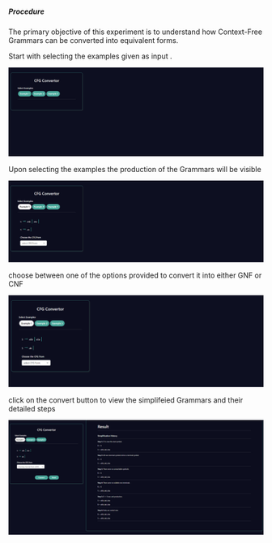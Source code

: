 <h5>Procedure</h5>
<P>The primary objective of this experiment is to understand  how Context-Free Grammars can be  converted into equivalent forms. </P>
<p>Start with selecting the examples given as input .</p>
<div><img src="./images/example.png" alt="select from the examples"><div>
<p> Upon selecting the examples the production of the Grammars will be  visible </p>
<div><img src="./images/production.png" alt="production rule"><div>
<p>choose between one of the options provided to convert it into either GNF or CNF </p>
<div><img src="./images/option.png" alt="production rule"><div>
<p>click on the convert button to view the simplifeied Grammars and  their detailed steps </p>
<div><img src="./images/simplification.png" alt="production rule"><div>